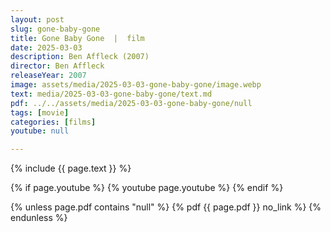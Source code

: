 ```yaml
---
layout: post
slug: gone-baby-gone
title: Gone Baby Gone  |  film
date: 2025-03-03
description: Ben Affleck (2007)
director: Ben Affleck
releaseYear: 2007
image: assets/media/2025-03-03-gone-baby-gone/image.webp
text: media/2025-03-03-gone-baby-gone/text.md
pdf: ../../assets/media/2025-03-03-gone-baby-gone/null
tags: [movie]
categories: [films]
youtube: null

---
```


{% include  {{ page.text }} %}

{% if page.youtube %}
  {% youtube page.youtube %}
{% endif %}

{% unless page.pdf contains "null" %}
  {% pdf {{ page.pdf }} no_link %}
{% endunless %}

